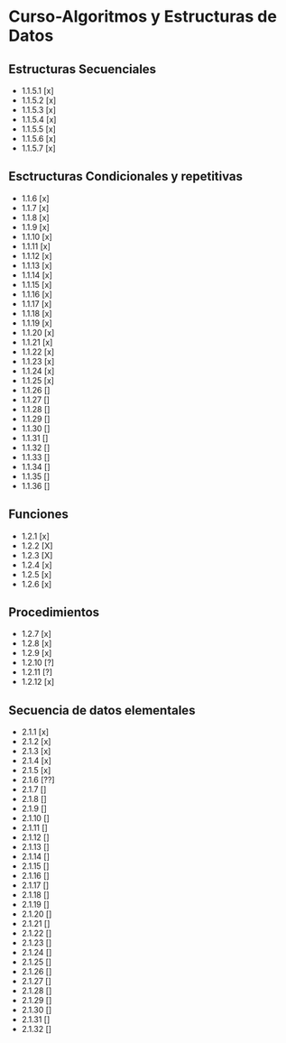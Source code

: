 # Curso-Algoritmos y Estructuras de Datos
## Estructuras Secuenciales
- 1.1.5.1 [x]
- 1.1.5.2 [x]
- 1.1.5.3 [x]
- 1.1.5.4 [x]
- 1.1.5.5 [x]
- 1.1.5.6 [x]
- 1.1.5.7 [x]

## Esctructuras Condicionales y repetitivas
- 1.1.6 [x]
- 1.1.7 [x]
- 1.1.8 [x]
- 1.1.9 [x]
- 1.1.10 [x]
- 1.1.11 [x]
- 1.1.12 [x]
- 1.1.13 [x]
- 1.1.14 [x]
- 1.1.15 [x]
- 1.1.16 [x]
- 1.1.17 [x]
- 1.1.18 [x]
- 1.1.19 [x]
- 1.1.20 [x]
- 1.1.21 [x]
- 1.1.22 [x]
- 1.1.23 [x]
- 1.1.24 [x]
- 1.1.25 [x]
- 1.1.26 []
- 1.1.27 []
- 1.1.28 []
- 1.1.29 []
- 1.1.30 []
- 1.1.31 []
- 1.1.32 []
- 1.1.33 []
- 1.1.34 []
- 1.1.35 []
- 1.1.36 []

## Funciones
- 1.2.1 [x]
- 1.2.2 [X]
- 1.2.3 [X]
- 1.2.4 [x]
- 1.2.5 [x]
- 1.2.6 [x]

## Procedimientos
- 1.2.7 [x]
- 1.2.8 [x]
- 1.2.9 [x]
- 1.2.10 [?]
- 1.2.11 [?]
- 1.2.12 [x]

## Secuencia de datos elementales
- 2.1.1 [x]
- 2.1.2 [x]
- 2.1.3 [x]
- 2.1.4 [x]
- 2.1.5 [x]
- 2.1.6 [??]
- 2.1.7 []
- 2.1.8 []
- 2.1.9 []
- 2.1.10 []
- 2.1.11 []
- 2.1.12 []
- 2.1.13 []
- 2.1.14 []
- 2.1.15 []
- 2.1.16 []
- 2.1.17 []
- 2.1.18 []
- 2.1.19 []
- 2.1.20 []
- 2.1.21 []
- 2.1.22 []
- 2.1.23 []
- 2.1.24 []
- 2.1.25 []
- 2.1.26 []
- 2.1.27 []
- 2.1.28 []
- 2.1.29 []
- 2.1.30 []
- 2.1.31 []
- 2.1.32 []


